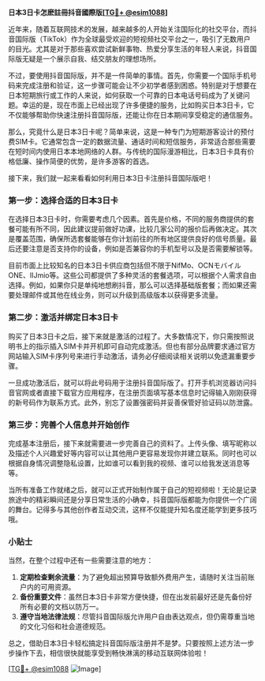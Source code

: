 **日本3日卡怎麽註冊抖音國際版[[TG💪+ @esim1088](https://t.me/s/esim1088)]**

近年来，随着互联网技术的发展，越来越多的人开始关注国际化的社交平台，而抖音国际版（TikTok）作为全球最受欢迎的短视频社交平台之一，吸引了无数用户的目光。尤其是对于那些喜欢尝试新鲜事物、热爱分享生活的年轻人来说，抖音国际版无疑是一个展示自我、结交朋友的理想场所。

不过，要使用抖音国际版，并不是一件简单的事情。首先，你需要一个国际手机号码来完成注册和验证，这一步骤可能会让不少初学者感到困惑。特别是对于想要在日本短期旅行或工作的人来说，如何获取一个可靠的日本电话号码成为了关键问题。幸运的是，现在市面上已经出现了许多便捷的服务，比如购买日本3日卡，它不仅能够帮助你快速注册抖音国际版，还能让你在日本期间享受稳定的通信服务。

那么，究竟什么是日本3日卡呢？简单来说，这是一种专门为短期游客设计的预付费SIM卡。它通常包含一定的数据流量、通话时间和短信服务，非常适合那些需要在短时间内使用日本本地网络的人群。与传统的国际漫游相比，日本3日卡具有价格低廉、操作简便的优势，是许多游客的首选。

接下来，我们就一起来看看如何利用日本3日卡注册抖音国际版吧！

### 第一步：选择合适的日本3日卡

在选择日本3日卡时，你需要考虑几个因素。首先是价格，不同的服务商提供的套餐可能有所不同，因此建议提前做好功课，比较几家公司的报价后再做决定。其次是覆盖范围，确保所选套餐能够在你计划前往的所有地区提供良好的信号质量。最后还要注意是否支持你的设备，例如是否兼容你的手机型号以及是否需要解锁等。

目前市面上比较知名的日本3日卡供应商包括但不限于NifMo、OCNモバイルONE、IIJmio等。这些公司都提供了多种灵活的套餐选项，可以根据个人需求自由选择。例如，如果你只是单纯地想刷抖音，那么可以选择基础版套餐；而如果还需要处理邮件或其他在线业务，则可以升级到高级版本以获得更多流量。

### 第二步：激活并绑定日本3日卡

购买了日本3日卡之后，接下来就是激活的过程了。大多数情况下，你只需按照说明书上的指示插入SIM卡并开机即可自动完成激活。但也有部分品牌要求通过官方网站输入SIM卡序列号来进行手动激活，请务必仔细阅读相关说明以免遗漏重要步骤。

一旦成功激活后，就可以将此号码用于注册抖音国际版了。打开手机浏览器访问抖音官网或者直接下载官方应用程序，在注册页面填写基本信息时记得输入刚刚获得的新号码作为联系方式。此外，别忘了设置强密码并妥善保管好验证码以防泄露。

### 第三步：完善个人信息并开始创作

完成基本注册后，接下来就需要进一步完善自己的资料了。上传头像、填写昵称以及描述个人兴趣爱好等内容可以让其他用户更容易发现你并建立联系。同时也可以根据自身情况调整隐私设置，比如谁可以看到我的视频、谁可以给我发送消息等等。

当所有准备工作就绪之后，就可以正式开始制作属于自己的短视频啦！无论是记录旅途中的精彩瞬间还是分享日常生活的小确幸，抖音国际版都能为你提供一个广阔的舞台。记得多与其他创作者互动交流，这样不仅能提升知名度还能学到更多技巧哦。

### 小贴士

当然，在整个过程中还有一些需要注意的地方：

1. **定期检查剩余流量**：为了避免超出预算导致额外费用产生，请随时关注当前账户内的可用资源。
2. **备份重要文件**：虽然日本3日卡非常方便快捷，但在出发前最好还是先备份好所有必要的文档以防万一。
3. **遵守当地法律法规**：尽管抖音国际版允许用户自由表达观点，但仍需尊重当地的文化习俗和社会道德规范。

总之，借助日本3日卡轻松搞定抖音国际版注册并不是梦。只要按照上述方法一步步操作下去，相信很快就能享受到畅快淋漓的移动互联网体验啦！

[[TG💪+ @esim1088](https://t.me/s/esim1088) ![Image](https://i.postimg.cc/4NQfJmqS/Snipaste-2025-05-13-00-14-12.png)]